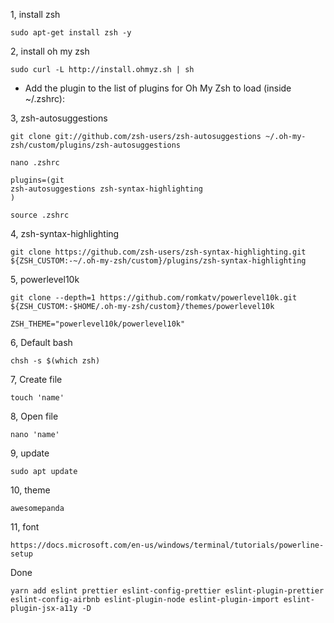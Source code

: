 1, install zsh

```
sudo apt-get install zsh -y
```

2, install oh my zsh

```
sudo curl -L http://install.ohmyz.sh | sh
```

- Add the plugin to the list of plugins for Oh My Zsh to load (inside ~/.zshrc):

3, zsh-autosuggestions

```
git clone git://github.com/zsh-users/zsh-autosuggestions ~/.oh-my-zsh/custom/plugins/zsh-autosuggestions
```

```
nano .zshrc
```
```
plugins=(git
zsh-autosuggestions zsh-syntax-highlighting
)
```
```
source .zshrc
```
4, zsh-syntax-highlighting
```
git clone https://github.com/zsh-users/zsh-syntax-highlighting.git ${ZSH_CUSTOM:-~/.oh-my-zsh/custom}/plugins/zsh-syntax-highlighting
```
5, powerlevel10k
```
git clone --depth=1 https://github.com/romkatv/powerlevel10k.git ${ZSH_CUSTOM:-$HOME/.oh-my-zsh/custom}/themes/powerlevel10k
```
```
ZSH_THEME="powerlevel10k/powerlevel10k"
```
6, Default bash

```
chsh -s $(which zsh)
```

7, Create file 
```
touch 'name'
```
8, Open file
```
nano 'name'
```
9, update
```
sudo apt update
```
10, theme
```
awesomepanda
```
11, font
```
https://docs.microsoft.com/en-us/windows/terminal/tutorials/powerline-setup
```
Done

```
yarn add eslint prettier eslint-config-prettier eslint-plugin-prettier eslint-config-airbnb eslint-plugin-node eslint-plugin-import eslint-plugin-jsx-a11y -D
```
